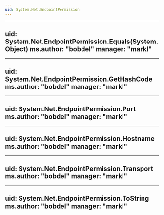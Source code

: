 ```yaml
---
uid: System.Net.EndpointPermission
---
```


---
uid: System.Net.EndpointPermission.Equals(System.Object)
ms.author: "bobdel"
manager: "markl"
---

---
uid: System.Net.EndpointPermission.GetHashCode
ms.author: "bobdel"
manager: "markl"
---

---
uid: System.Net.EndpointPermission.Port
ms.author: "bobdel"
manager: "markl"
---

---
uid: System.Net.EndpointPermission.Hostname
ms.author: "bobdel"
manager: "markl"
---

---
uid: System.Net.EndpointPermission.Transport
ms.author: "bobdel"
manager: "markl"
---

---
uid: System.Net.EndpointPermission.ToString
ms.author: "bobdel"
manager: "markl"
---
